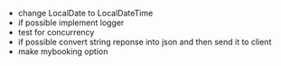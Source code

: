 
- change LocalDate to LocalDateTime
- if possible implement logger
- test for concurrency
- if possible convert string reponse into json and then send it to client
- make mybooking option

